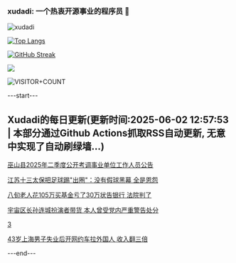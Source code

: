### xudadi: 一个热衷开源事业的程序员 👋

![xudadi](https://github-readme-stats-git-masterorgs-github-readme-stats-team.vercel.app/api?username=xudadi)

[![Top Langs](https://github-readme-stats.vercel.app/api/top-langs/?username=xudadi)](https://github.com/anuraghazra/github-readme-stats)

[![GitHub Streak](https://streak-stats.demolab.com?user=xudadi&locale=zh_Hans)](https://git.io/streak-stats)

![](https://raw.githubusercontent.com/xudadi/xudadi/main/assets/github-contribution-grid-snake.svg)

![VISITOR+COUNT](https://komarev.com/ghpvc/?username=xudadi&label=VISITOR+COUNT)


---start---

## Xudadi的每日更新(更新时间:2025-06-02 12:57:53 | 本部分通过Github Actions抓取RSS自动更新, 无意中实现了自动刷绿墙...)

[巫山县2025年二季度公开考调事业单位工作人员公告](https://www.gongkaoleida.com/article/2428572)

[江苏十三太保把足球踢"出圈"：没有假球黑幕 全是恩怨](https://m.163.com/news/article/K104V2O105198R91.html)

[八旬老人花105万买基金亏了30万状告银行 法院判了](https://m.163.com/news/article/K0VVGJ1D051492T3.html)

[宇宙区长孙连城扮演者带货 本人曾受党内严重警告处分](https://m.163.com/news/article/K0VTTE00053469LG.html)

[3](https://m.163.com/touch/news/sub/domestic)

[43岁上海男子失业后开网约车拉外国人 收入翻三倍](https://m.163.com/news/article/K106BVTS0534P59R.html)

---end---
